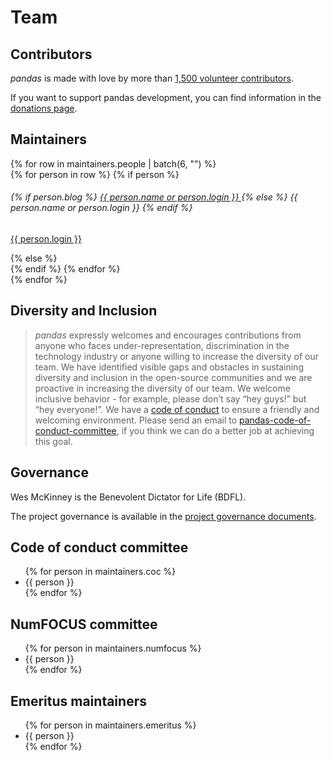 # Team

## Contributors

_pandas_ is made with love by more than [1,500 volunteer contributors](https://github.com/pandas-dev/pandas/graphs/contributors).

If you want to support pandas development, you can find information in the [donations page](../donate.html).

## Maintainers

<div class="row maintainers">
    {% for row in maintainers.people | batch(6, "") %}
        <div class="card-group maintainers">
            {% for person in row %}
                {% if person %}
                    <div class="card">
                        <img class="card-img-top" alt="" src="{{ person.avatar_url }}"/>
                        <div class="card-body">
                            <h6 class="card-title">
                                {% if person.blog %}
                                    <a href="{{ person.blog }}">
                                        {{ person.name or person.login }}
                                    </a>
                                {% else %}
                                    {{ person.name or person.login }}
                                {% endif %}
                            </h6>
                            <p class="card-text small"><a href="{{ person.html_url }}">{{ person.login }}</a></p>
                        </div>
                    </div>
                {% else %}
                    <div class="card border-0"></div>
                {% endif %}
            {% endfor %}
        </div>
    {% endfor %}
</div>

## Diversity and Inclusion

> _pandas_ expressly welcomes and encourages contributions from anyone who faces under-representation, discrimination in the technology industry
> or anyone willing to increase the diversity of our team.
> We have identified visible gaps and obstacles in sustaining diversity and inclusion in the open-source communities and we are proactive in increasing
> the diversity of our team.
> We welcome inclusive behavior - for example, please don’t say “hey guys!” but “hey everyone!”.
> We have a [code of conduct]({base_url}/community/coc.html) to ensure a friendly and welcoming environment.
> Please send an email to [pandas-code-of-conduct-committee](mailto:pandas-coc@googlegroups.com), if you think we can do a
> better job at achieving this goal.

## Governance

Wes McKinney is the Benevolent Dictator for Life (BDFL).

The project governance is available in the [project governance documents](https://github.com/pandas-dev/pandas-governance).

## Code of conduct committee

<ul>
    {% for person in maintainers.coc %}
        <li>{{ person }}</li>
    {% endfor %}
</ul>

## NumFOCUS committee

<ul>
    {% for person in maintainers.numfocus %}
        <li>{{ person }}</li>
    {% endfor %}
</ul>

## Emeritus maintainers

<ul>
    {% for person in maintainers.emeritus %}
        <li>{{ person }}</li>
    {% endfor %}
</ul>
